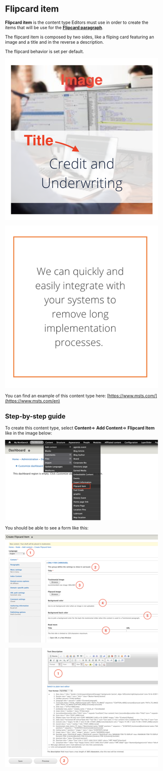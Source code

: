 # Flipcard item

**Flipcard item** is the content type Editors must use in order to create the items that will be use for the [**Flipcard paragraph**](../paragraphs/flipcard.md). 

The flipcard item is composed by two sides, like a fliping card featuring an image and a title and in the reverse a description. 

The flipcard behavior is set per default.

![](../.gitbook/assets/flipcard_item_content_type%20%281%29.png)

![](../.gitbook/assets/screenshot-2018-11-26-at-12.26.49.png)

You can find an example of this content type here: [https://www.msts.com/](https://www.msts.com/en)

## **Step-by-step guide**

To create this content type, select **Content**=&gt; **Add Content**=&gt; **Flipcard Item** like in the image below:

![](../.gitbook/assets/screenshot-2018-11-26-at-12.20.07.png)

  
You should be able to see a form like this:

![](../.gitbook/assets/screenshot-2018-11-26-at-12.20.50.png)

![](../.gitbook/assets/screenshot-2018-11-26-at-12.21.08.png)

